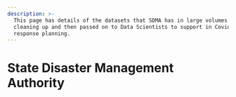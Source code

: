 ```yaml
---
description: >-
  This page has details of the datasets that SDMA has in large volumes but needs
  cleaning up and then passed on to Data Scientists to support in Covid-19
  response planning.
---
```


# State Disaster Management Authority

